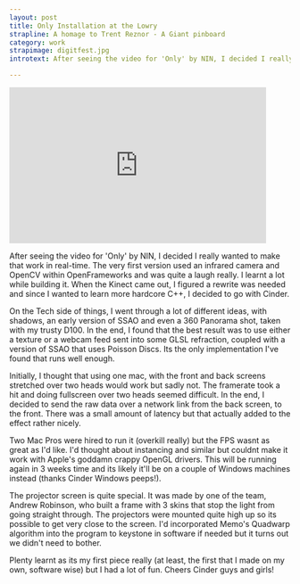 ```yaml
---
layout: post
title: Only Installation at the Lowry
strapline: A homage to Trent Reznor - A Giant pinboard
category: work
strapimage: digitfest.jpg
introtext: After seeing the video for 'Only' by NIN, I decided I really wanted to make that work in real-time. The very first version used an infrared camera and OpenCV within OpenFrameworks and was quite a laugh really. I learnt a lot while building it. When the Kinect came out, I figured a rewrite was needed and since I wanted to learn more hardcore C++, I decided to go with Cinder. 

---
```


<iframe src="http://player.vimeo.com/video/25107597" width="460" height="280" frameborder="0" webkitAllowFullScreen mozallowfullscreen allowFullScreen></iframe>

After seeing the video for 'Only' by NIN, I decided I really wanted to make that work in real-time. The very first version used an infrared camera and OpenCV within OpenFrameworks and was quite a laugh really. I learnt a lot while building it. When the Kinect came out, I figured a rewrite was needed and since I wanted to learn more hardcore C++, I decided to go with Cinder. 


On the Tech side of things,  I went through a lot of different ideas, with shadows, an early version of SSAO and even a 360 Panorama shot, taken with my trusty D100. In the end, I found that the best result was to use either a texture or a webcam feed sent into some GLSL refraction, coupled with a version of SSAO that uses Poisson Discs. Its the only implementation I've found that runs well enough. 

Initially, I thought that using one mac, with the front and back screens stretched over two heads would work but sadly not. The framerate took a hit and doing fullscreen over two heads seemed difficult. In the end, I decided to send the raw data over a network link from the back screen, to the front. There was a small amount of latency but that actually added to the effect rather nicely. 


Two Mac Pros were hired to run it (overkill really) but the FPS wasnt as great as I'd like. I'd thought about instancing and similar but couldnt make it work with Apple's goddamn crappy OpenGL drivers. This will be running again in 3 weeks time and its likely it'll be on a couple of Windows machines instead (thanks Cinder Windows peeps!). 

The projector screen is quite special. It was made by one of the team, Andrew Robinson, who built a frame with 3 skins that stop the light from going straight through. The projectors were mounted quite high up so its possible to get very close to the screen. I'd incorporated Memo's Quadwarp algorithm into the program to keystone in software if needed but it turns out we didn't need to bother.

Plenty learnt as its my first piece really (at least, the first that I made on my own, software wise) but I had a lot of fun. Cheers Cinder guys and girls!
